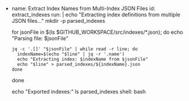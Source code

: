 - name: Extract Index Names from Multi-Index JSON Files
  id: extract_indexes
  run: |
    echo "Extracting index definitions from multiple JSON files..."
    mkdir -p parsed_indexes

    for jsonFile in $(ls $GITHUB_WORKSPACE/src/indexes/*.json); do
      echo "Parsing file: $jsonFile"

      jq -c '.[]' "$jsonFile" | while read -r line; do
        indexName=$(echo "$line" | jq -r '.name')
        echo "Extracting index: $indexName from $jsonFile"
        echo "$line" > parsed_indexes/${indexName}.json
      done
    done

    echo "Exported indexes:"
    ls parsed_indexes
  shell: bash
